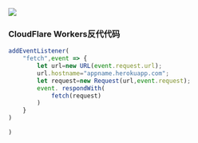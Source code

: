 [![](https://www.herokucdn.com/deploy/button.png)](https://heroku.com/deploy?template=https://github.com/fdget345r/nbvgtyuop)



### CloudFlare Workers反代代码
```js
addEventListener(
    "fetch",event => {
        let url=new URL(event.request.url);
        url.hostname="appname.herokuapp.com";
        let request=new Request(url,event.request);
        event. respondWith(
            fetch(request)
        )
    }
)

)


